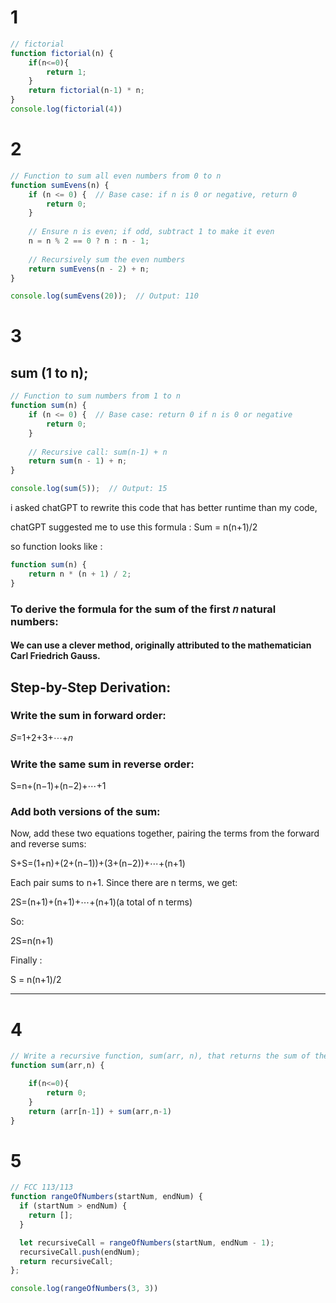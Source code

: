 # 1
``` javascript
// fictorial
function fictorial(n) {
    if(n<=0){
        return 1;
    }
    return fictorial(n-1) * n;
}
console.log(fictorial(4))

```
# 2
``` javascript
// Function to sum all even numbers from 0 to n
function sumEvens(n) {
    if (n <= 0) {  // Base case: if n is 0 or negative, return 0
        return 0; 
    }
    
    // Ensure n is even; if odd, subtract 1 to make it even
    n = n % 2 == 0 ? n : n - 1;
    
    // Recursively sum the even numbers
    return sumEvens(n - 2) + n;
}

console.log(sumEvens(20));  // Output: 110

```

# 3

## sum (1 to n);


``` javascript
// Function to sum numbers from 1 to n
function sum(n) {
    if (n <= 0) {  // Base case: return 0 if n is 0 or negative
        return 0;
    }
    
    // Recursive call: sum(n-1) + n
    return sum(n - 1) + n;
}

console.log(sum(5));  // Output: 15

```
i asked chatGPT to rewrite this code that has better runtime than my code,

chatGPT suggested me to use this formula : Sum = n(n+1)/2

so function looks like : 
```javascript
function sum(n) {
    return n * (n + 1) / 2;
}
```

### To derive the formula for the sum of the first 𝑛 natural numbers:

#### We can use a clever method, originally attributed to the mathematician Carl Friedrich Gauss.


## Step-by-Step Derivation:

### Write the sum in forward order:

𝑆=1+2+3+⋯+𝑛

### Write the same sum in reverse order:

S=n+(n−1)+(n−2)+⋯+1


### Add both versions of the sum:


Now, add these two equations together, pairing the terms from the forward and reverse sums:

S+S=(1+n)+(2+(n−1))+(3+(n−2))+⋯+(n+1)

Each pair sums to n+1. Since there are n terms, we get:

2S=(n+1)+(n+1)+⋯+(n+1)(a total of n terms)

So:

2S=n(n+1)


Finally :

S = n(n+1)/2

---


# 4
``` javascript
// Write a recursive function, sum(arr, n), that returns the sum of the first n elements of an array arr.
function sum(arr,n) {

    if(n<=0){
        return 0;
    }
    return (arr[n-1]) + sum(arr,n-1)
}

```


# 5
``` javascript
// FCC 113/113 
function rangeOfNumbers(startNum, endNum) {
  if (startNum > endNum) {
    return [];
  }

  let recursiveCall = rangeOfNumbers(startNum, endNum - 1);
  recursiveCall.push(endNum);
  return recursiveCall;
};

console.log(rangeOfNumbers(3, 3))

```

​
